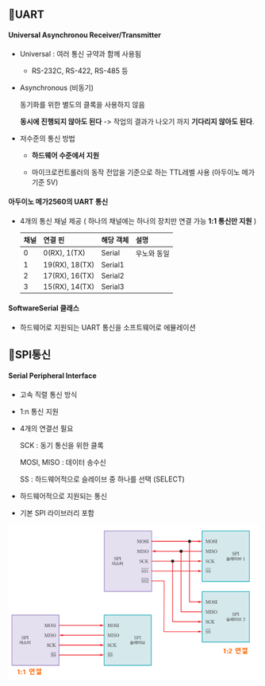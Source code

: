 ## :pushpin:UART

#### Universal Asynchronou Receiver/Transmitter

- Universal : 여러 통신 규약과 함께 사용됨
  
  - RS-232C, RS-422, RS-485 등

- Asynchronous (비동기)
  
  동기화를 위한 별도의 클록을 사용하지 않음
  
  **동시에 진행되지 않아도 된다** -> 작업의 결과가 나오기 까지 **기다리지 않아도 된다**. 

- 저수준의 통신 방법
  
  - **하드웨어 수준에서 지원**
  
  - 마이크로컨트롤러의 동작 전압을 기준으로 하는 TTL레벨 사용 (아두이노 메가 기준 5V)

#### 아두이노 메가2560의 UART 통신

- 4개의 통신 채널 제공 ( 하나의 채널에는 하나의 장치만 연결 가능 **1:1 통신만 지원** )
  
  | 채널  | 연결 핀           | 해당 객체   | 설명     |
  | --- | -------------- | ------- | ------ |
  | 0   | 0(RX), 1(TX)   | Serial  | 우노와 동일 |
  | 1   | 19(RX), 18(TX) | Serial1 |        |
  | 2   | 17(RX), 16(TX) | Serial2 |        |
  | 3   | 15(RX), 14(TX) | Serial3 |        |

#### SoftwareSerial 클래스

- 하드웨어로 지원되는 UART 통신을 소프트웨어로 에뮬레이션



## :pushpin:SPI통신

#### Serial Peripheral Interface

- 고속 직렬 통신 방식

- 1:n 통신 지원

- 4개의 연결선 필요
  
  SCK : 동기 통신을 위한 클록
  
  MOSI, MISO : 데이터 송수신
  
  SS : 하드웨어적으로 슬레이브 중 하나를 선택 (SELECT)

- 하드웨어적으로 지원되는 통신

- 기본 SPI 라이브러리 포함 

![](../images/2022-11-21-Arduino-10-Serial/2022-11-21-15-50-50-image.png)
